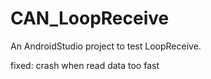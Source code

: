 # CAN_LoopReceive
An AndroidStudio project to test LoopReceive.

fixed:
 crash when read data too fast